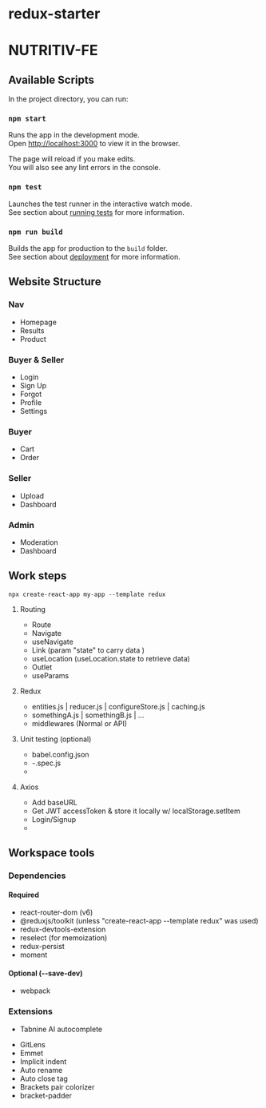 # redux-starter
# NUTRITIV-FE

## Available Scripts

In the project directory, you can run:

### `npm start`

Runs the app in the development mode.\
Open [http://localhost:3000](http://localhost:3000) to view it in the browser.

The page will reload if you make edits.\
You will also see any lint errors in the console.

### `npm test`

Launches the test runner in the interactive watch mode.\
See section about [running tests](https://facebook.github.io/create-react-app/docs/running-tests) for more information.

### `npm run build`

Builds the app for production to the `build` folder.\
See section about [deployment](https://facebook.github.io/create-react-app/docs/deployment) for more information.

## Website Structure

### Nav
- Homepage
- Results
- Product

### Buyer & Seller
- Login
- Sign Up
- Forgot
- Profile
- Settings

### Buyer
- Cart
- Order
<!-- - Payment -->

### Seller
- Upload
- Dashboard

### Admin
- Moderation
- Dashboard

## Work steps

```npx create-react-app my-app --template redux```

1. Routing
   - Route
   - Navigate 
   - useNavigate
   - Link (param "state" to carry data )
   - useLocation (useLocation.state to retrieve data)
   - Outlet
   - useParams

2. Redux
   - entities.js | reducer.js | configureStore.js | caching.js
   - somethingA.js | somethingB.js | ...
   - middlewares (Normal or API)

3. Unit testing (optional)
   - babel.config.json
   - -.spec.js
   - 
4. Axios
   - Add baseURL
   - Get JWT accessToken & store it locally w/ localStorage.setItem
   - Login/Signup
   - 

## Workspace tools

### Dependencies

#### Required
- react-router-dom (v6)
- @reduxjs/toolkit (unless "create-react-app --template redux" was used)
- redux-devtools-extension
- reselect (for memoization)
- redux-persist
- moment

#### Optional (--save-dev)
- webpack

### Extensions

- Tabnine AI autocomplete
<!-- "editor.acceptSuggestionOnEnter": "off" -->
- GitLens
- Emmet
- Implicit indent
- Auto rename
- Auto close tag
- Brackets pair colorizer
- bracket-padder